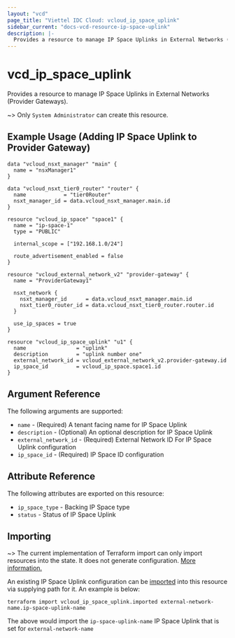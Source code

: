 ```yaml
---
layout: "vcd"
page_title: "Viettel IDC Cloud: vcloud_ip_space_uplink"
sidebar_current: "docs-vcd-resource-ip-space-uplink"
description: |-
  Provides a resource to manage IP Space Uplinks in External Networks (Provider Gateways).
---
```


# vcd\_ip\_space\_uplink

Provides a resource to manage IP Space Uplinks in External Networks (Provider Gateways).

~> Only `System Administrator` can create this resource.

## Example Usage (Adding IP Space Uplink to Provider Gateway)

```hcl
data "vcloud_nsxt_manager" "main" {
  name = "nsxManager1"
}

data "vcloud_nsxt_tier0_router" "router" {
  name            = "tier0Router"
  nsxt_manager_id = data.vcloud_nsxt_manager.main.id
}

resource "vcloud_ip_space" "space1" {
  name = "ip-space-1"
  type = "PUBLIC"

  internal_scope = ["192.168.1.0/24"]

  route_advertisement_enabled = false
}

resource "vcloud_external_network_v2" "provider-gateway" {
  name = "ProviderGateway1"

  nsxt_network {
    nsxt_manager_id      = data.vcloud_nsxt_manager.main.id
    nsxt_tier0_router_id = data.vcloud_nsxt_tier0_router.router.id
  }

  use_ip_spaces = true
}

resource "vcloud_ip_space_uplink" "u1" {
  name                = "uplink"
  description         = "uplink number one"
  external_network_id = vcloud_external_network_v2.provider-gateway.id
  ip_space_id         = vcloud_ip_space.space1.id
}
```

## Argument Reference

The following arguments are supported:

* `name` - (Required) A tenant facing name for IP Space Uplink
* `description` - (Optional) An optional description for IP Space Uplink
* `external_network_id` - (Required) External Network ID For IP Space Uplink configuration
* `ip_space_id` - (Required) IP Space ID configuration

## Attribute Reference

The following attributes are exported on this resource:

* `ip_space_type` - Backing IP Space type
* `status` - Status of IP Space Uplink


## Importing

~> The current implementation of Terraform import can only import resources into the state.
It does not generate configuration. [More information.](https://www.terraform.io/docs/import/)

An existing IP Space Uplink configuration can be [imported][docs-import] into this resource via
supplying path for it. An example is below:

[docs-import]: https://www.terraform.io/docs/import/

```
terraform import vcloud_ip_space_uplink.imported external-network-name.ip-space-uplink-name
```

The above would import the `ip-space-uplink-name` IP Space Uplink that is set for
`external-network-name`
